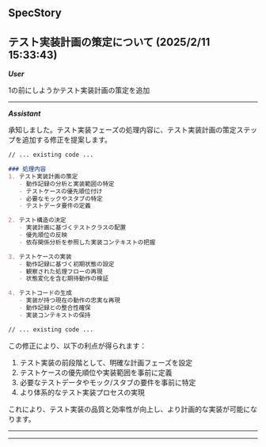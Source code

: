 ## SpecStory

## テスト実装計画の策定について (2025/2/11 15:33:43)

_**User**_

1の前にしようかテスト実装計画の策定を追加

---

_**Assistant**_

承知しました。テスト実装フェーズの処理内容に、テスト実装計画の策定ステップを追加する修正を提案します。

````markdown:WORKFLOW_SPEC_TEST_MAIN.md
// ... existing code ...

### 処理内容
1. テスト実装計画の策定
   - 動作記録の分析と実装範囲の特定
   - テストケースの優先順位付け
   - 必要なモックやスタブの特定
   - テストデータ要件の定義

2. テスト構造の決定
   - 実装計画に基づくテストクラスの配置
   - 優先順位の反映
   - 依存関係分析を参照した実装コンテキストの把握

3. テストケースの実装
   - 動作記録に基づく初期状態の設定
   - 観察された処理フローの再現
   - 状態変化を含む期待動作の検証

4. テストコードの生成
   - 実装が持つ現在の動作の忠実な再現
   - 動作記録との整合性確保
   - 実装コンテキストの保持

// ... existing code ...
````

この修正により、以下の利点が得られます：

1. テスト実装の前段階として、明確な計画フェーズを設定
2. テストケースの優先順位や実装範囲を事前に定義
3. 必要なテストデータやモック/スタブの要件を事前に特定
4. より体系的なテスト実装プロセスの実現

これにより、テスト実装の品質と効率性が向上し、より計画的な実装が可能になります。

---



---

